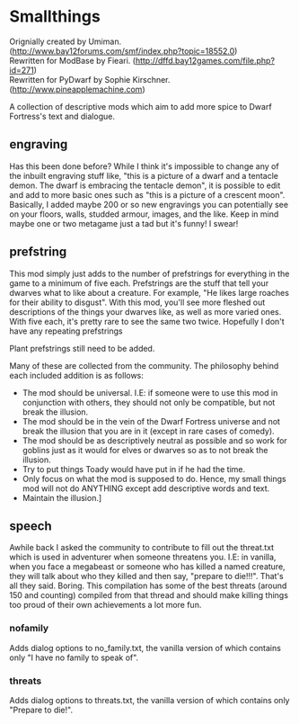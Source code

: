 # Smallthings

Orignially created by Umiman. (http://www.bay12forums.com/smf/index.php?topic=18552.0)  
Rewritten for ModBase by Fieari. (http://dffd.bay12games.com/file.php?id=271)  
Rewritten for PyDwarf by Sophie Kirschner. (http://www.pineapplemachine.com)

A collection of descriptive mods which aim to add more spice to Dwarf Fortress's text and dialogue.

## engraving

Has this been done before? While I think it's impossible to change any of the inbuilt engraving stuff like, "this is a picture of a dwarf and a tentacle demon. The dwarf is embracing the tentacle demon", it is possible to edit and add to more basic ones such as "this is a picture of a crescent moon". Basically, I added maybe 200 or so new engravings you can potentially see on your floors, walls, studded armour, images, and the like. Keep in mind maybe one or two metagame just a tad but it's funny! I swear!

## prefstring

This mod simply just adds to the number of prefstrings for everything in the game to a minimum of five each. Prefstrings are the stuff that tell your dwarves what to like about a creature. For example, "He likes large roaches for their ability to disgust". With this mod, you'll see more fleshed out descriptions of the things your dwarves like, as well as more varied ones. With five each, it's pretty rare to see the same two twice. Hopefully I don't have any repeating prefstrings

Plant prefstrings still need to be added.

Many of these are collected from the community.  The philosophy behind each included addition is as follows:

* The mod should be universal. I.E: if someone were to use this mod in conjunction with others, they should not only be compatible, but not break the illusion.
* The mod should be in the vein of the Dwarf Fortress universe and not break the illusion that you are in it (except in rare cases of comedy).
* The mod should be as descriptively neutral as possible and so work for goblins just as it would for elves or dwarves so as to not break the illusion.
* Try to put things Toady would have put in if he had the time.
* Only focus on what the mod is supposed to do. Hence, my small things mod will not do ANYTHING except add descriptive words and text.
* Maintain the illusion.]

## speech

Awhile back I asked the community to contribute to fill out the threat.txt which is used in adventurer when someone threatens you. I.E: in vanilla, when you face a megabeast or someone who has killed a named creature, they will talk about who they killed and then say, "prepare to die!!!". That's all they said. Boring. This compilation has some of the best threats (around 150 and counting) compiled from that thread and should make killing things too proud of their own achievements a lot more fun.

### nofamily

Adds dialog options to no_family.txt, the vanilla version of which contains only "I have no family to speak of".

### threats

Adds dialog options to threats.txt, the vanilla version of which contains only "Prepare to die!".
